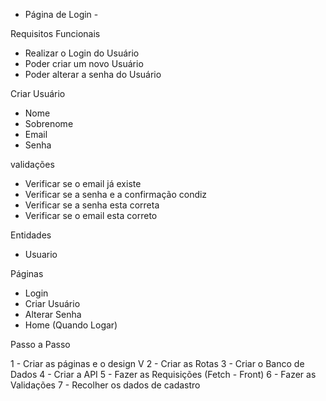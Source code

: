 - Página de Login -

Requisitos Funcionais

- Realizar o Login do Usuário
- Poder criar um novo Usuário
- Poder alterar a senha do Usuário

Criar Usuário

- Nome
- Sobrenome
- Email
- Senha

validações

- Verificar se o email já existe
- Verificar se a senha e a confirmação condiz
- Verificar se a senha esta correta
- Verificar se o email esta correto

Entidades

- Usuario

Páginas

- Login
- Criar Usuário
- Alterar Senha
- Home (Quando Logar)

Passo a Passo

1 - Criar as páginas e o design V
2 - Criar as Rotas
3 - Criar o Banco de Dados
4 - Criar a API
5 - Fazer as Requisições (Fetch - Front)
6 - Fazer as Validações
7 - Recolher os dados de cadastro